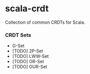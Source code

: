# scala-crdt

Collection of common CRDTs for Scala.

### CRDT Sets

- G-Set
- [TODO] 2P-Set
- [TODO] LWW-Set
- [TODO] OR-Set
- [TODO] OUR-Set
